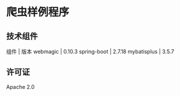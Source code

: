 # 爬虫样例程序
## 技术组件
组件 | 版本
webmagic | 0.10.3
spring-boot | 2.7.18
mybatisplus | 3.5.7

## 许可证
Apache 2.0
